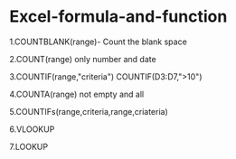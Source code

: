 # Excel-formula-and-function</br>

1.COUNTBLANK(range)- Count the blank space</br>

2.COUNT(range) only number and date</br>

3.COUNTIF(range,"criteria") COUNTIF(D3:D7,">10")</br>

4.COUNTA(range) not empty and all</br>

5.COUNTIFs(range,criteria,range,criateria)</br>

6.VLOOKUP</br>

7.LOOKUP</br>
